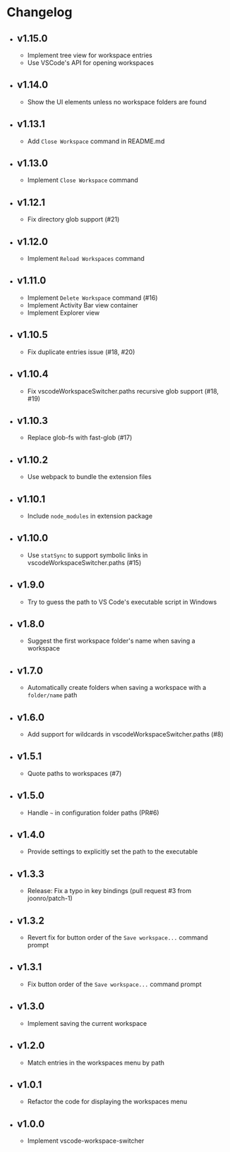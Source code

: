 # Changelog

- ## v1.15.0
    - Implement tree view for workspace entries
    - Use VSCode's API for opening workspaces

- ## v1.14.0
    - Show the UI elements unless no workspace folders are found

- ## v1.13.1
    - Add `Close Workspace` command in README.md

- ## v1.13.0
    - Implement `Close Workspace` command

- ## v1.12.1
    - Fix directory glob support (#21)

- ## v1.12.0
    - Implement `Reload Workspaces` command

- ## v1.11.0
    - Implement `Delete Workspace` command (#16)
    - Implement Activity Bar view container
    - Implement Explorer view

- ## v1.10.5
    - Fix duplicate entries issue (#18, #20)

- ## v1.10.4
    - Fix vscodeWorkspaceSwitcher.paths recursive glob support (#18, #19)

- ## v1.10.3
    - Replace glob-fs with fast-glob (#17)

- ## v1.10.2
    - Use webpack to bundle the extension files

- ## v1.10.1
    - Include `node_modules` in extension package

- ## v1.10.0
    - Use `statSync` to support symbolic links in vscodeWorkspaceSwitcher.paths (#15)

- ## v1.9.0
    - Try to guess the path to VS Code's executable script in Windows

- ## v1.8.0
    - Suggest the first workspace folder's name when saving a workspace

- ## v1.7.0
    - Automatically create folders when saving a workspace with a `folder/name` path

- ## v1.6.0
    - Add support for wildcards in vscodeWorkspaceSwitcher.paths (#8)

- ## v1.5.1
    - Quote paths to workspaces (#7)

- ## v1.5.0
    - Handle `~` in configuration folder paths (PR#6)

- ## v1.4.0
    - Provide settings to explicitly set the path to the executable

- ## v1.3.3
    - Release: Fix a typo in key bindings (pull request #3 from joonro/patch-1)

- ## v1.3.2
    - Revert fix for button order of the `Save workspace...` command prompt

- ## v1.3.1
    - Fix button order of the `Save workspace...` command prompt

- ## v1.3.0
    - Implement saving the current workspace

- ## v1.2.0
    - Match entries in the workspaces menu by path

- ## v1.0.1
    - Refactor the code for displaying the workspaces menu

- ## v1.0.0
    - Implement vscode-workspace-switcher

